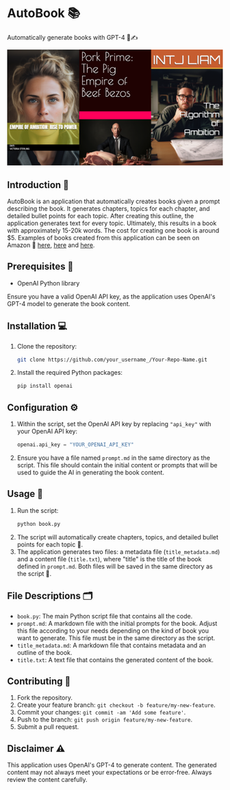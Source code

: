 # AutoBook 📚

Automatically generate books with GPT-4 🤖✍️

![books](readme_image.png)

## Introduction 📘

AutoBook is an application that automatically creates books given a prompt describing the book. It generates chapters, topics for each chapter, and detailed bullet points for each topic. After creating this outline, the application generates text for every topic. Ultimately, this results in a book with approximately 15-20k words. The cost for creating one book is around $5. Examples of books created from this application can be seen on Amazon 🛒 [here](https://www.amazon.com/dp/B0C9YNPWNF), [here](https://www.amazon.com/dp/B0C9YQ71K2) and [here](https://www.amazon.com/dp/B0C9YN9ZQF).

## Prerequisites 🔧

- OpenAI Python library

Ensure you have a valid OpenAI API key, as the application uses OpenAI's GPT-4 model to generate the book content.

## Installation 💻

1. Clone the repository:
   ```sh
   git clone https://github.com/your_username_/Your-Repo-Name.git
   ```
2. Install the required Python packages:
   ```sh
   pip install openai
   ```

## Configuration ⚙️

1. Within the script, set the OpenAI API key by replacing `"api_key"` with your OpenAI API key:
   ```python
   openai.api_key = "YOUR_OPENAI_API_KEY"
   ```
2. Ensure you have a file named `prompt.md` in the same directory as the script. This file should contain the initial content or prompts that will be used to guide the AI in generating the book content.

## Usage 🚀

1. Run the script:
   ```sh
   python book.py
   ```
2. The script will automatically create chapters, topics, and detailed bullet points for each topic 📝.
3. The application generates two files: a metadata file (`title_metadata.md`) and a content file (`title.txt`), where "title" is the title of the book defined in `prompt.md`. Both files will be saved in the same directory as the script 📁.

## File Descriptions 🗂️

- `book.py`: The main Python script file that contains all the code.
- `prompt.md`: A markdown file with the initial prompts for the book. Adjust this file according to your needs depending on the kind of book you want to generate. This file must be in the same directory as the script.
- `title_metadata.md`: A markdown file that contains metadata and an outline of the book.
- `title.txt`: A text file that contains the generated content of the book.

## Contributing 👥

1. Fork the repository.
2. Create your feature branch: `git checkout -b feature/my-new-feature`.
3. Commit your changes: `git commit -am 'Add some feature'`.
4. Push to the branch: `git push origin feature/my-new-feature`.
5. Submit a pull request.

## Disclaimer ⚠️

This application uses OpenAI's GPT-4 to generate content. The generated content may not always meet your expectations or be error-free. Always review the content carefully.